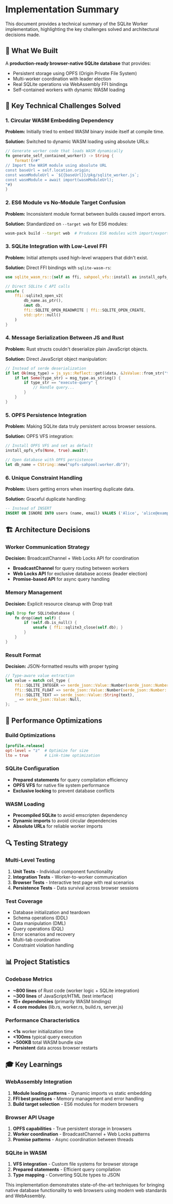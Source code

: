 # Implementation Summary

This document provides a technical summary of the SQLite Worker implementation, highlighting the key challenges solved and architectural decisions made.

## 🎯 What We Built

A **production-ready browser-native SQLite database** that provides:
- Persistent storage using OPFS (Origin Private File System)
- Multi-worker coordination with leader election
- Real SQLite operations via WebAssembly FFI bindings
- Self-contained workers with dynamic WASM loading

## 🔧 Key Technical Challenges Solved

### 1. Circular WASM Embedding Dependency
**Problem:** Initially tried to embed WASM binary inside itself at compile time.

**Solution:** Switched to dynamic WASM loading using absolute URLs:
```rust
// Generate worker code that loads WASM dynamically
fn generate_self_contained_worker() -> String {
    format!(r#"
// Import the WASM module using absolute URL  
const baseUrl = self.location.origin;
const wasmModuleUrl = `${{baseUrl}}/pkg/sqlite_worker.js`;
const wasmModule = await import(wasmModuleUrl);
"#)
}
```

### 2. ES6 Module vs No-Module Target Confusion
**Problem:** Inconsistent module format between builds caused import errors.

**Solution:** Standardized on `--target web` for ES6 modules:
```bash
wasm-pack build --target web  # Produces ES6 modules with import/export
```

### 3. SQLite Integration with Low-Level FFI
**Problem:** Initial attempts used high-level wrappers that didn't exist.

**Solution:** Direct FFI bindings with `sqlite-wasm-rs`:
```rust
use sqlite_wasm_rs::{self as ffi, sahpool_vfs::install as install_opfs_vfs};

// Direct SQLite C API calls
unsafe {
    ffi::sqlite3_open_v2(
        db_name.as_ptr(),
        &mut db,
        ffi::SQLITE_OPEN_READWRITE | ffi::SQLITE_OPEN_CREATE,
        std::ptr::null()
    )
}
```

### 4. Message Serialization Between JS and Rust  
**Problem:** Rust structs couldn't deserialize plain JavaScript objects.

**Solution:** Direct JavaScript object manipulation:
```rust
// Instead of serde deserialization
if let Ok(msg_type) = js_sys::Reflect::get(&data, &JsValue::from_str("type")) {
    if let Some(type_str) = msg_type.as_string() {
        if type_str == "execute-query" {
            // Handle query...
        }
    }
}
```

### 5. OPFS Persistence Integration
**Problem:** Making SQLite data truly persistent across browser sessions.

**Solution:** OPFS VFS integration:
```rust
// Install OPFS VFS and set as default
install_opfs_vfs(None, true).await?;

// Open database with OPFS persistence  
let db_name = CString::new("opfs-sahpool:worker.db")?;
```

### 6. Unique Constraint Handling
**Problem:** Users getting errors when inserting duplicate data.

**Solution:** Graceful duplicate handling:
```sql
-- Instead of INSERT
INSERT OR IGNORE INTO users (name, email) VALUES ('Alice', 'alice@example.com');
```

## 🏗️ Architecture Decisions

### Worker Communication Strategy
**Decision:** BroadcastChannel + Web Locks API for coordination
- **BroadcastChannel** for query routing between workers
- **Web Locks API** for exclusive database access (leader election)
- **Promise-based API** for async query handling

### Memory Management
**Decision:** Explicit resource cleanup with Drop trait
```rust
impl Drop for SQLiteDatabase {
    fn drop(&mut self) {
        if !self.db.is_null() {
            unsafe { ffi::sqlite3_close(self.db); }
        }
    }
}
```

### Result Format
**Decision:** JSON-formatted results with proper typing
```rust
// Type-aware value extraction
let value = match col_type {
    ffi::SQLITE_INTEGER => serde_json::Value::Number(serde_json::Number::from(val)),
    ffi::SQLITE_FLOAT => serde_json::Value::Number(serde_json::Number::from_f64(val).unwrap()),
    ffi::SQLITE_TEXT => serde_json::Value::String(text),
    _ => serde_json::Value::Null,
};
```

## 🚀 Performance Optimizations

### Build Optimizations
```toml
[profile.release]
opt-level = "z"  # Optimize for size
lto = true       # Link-time optimization
```

### SQLite Configuration
- **Prepared statements** for query compilation efficiency
- **OPFS VFS** for native file system performance  
- **Exclusive locking** to prevent database conflicts

### WASM Loading
- **Precompiled SQLite** to avoid emscripten dependency
- **Dynamic imports** to avoid circular dependencies
- **Absolute URLs** for reliable worker imports

## 🔍 Testing Strategy

### Multi-Level Testing
1. **Unit Tests** - Individual component functionality
2. **Integration Tests** - Worker-to-worker communication  
3. **Browser Tests** - Interactive test page with real scenarios
4. **Persistence Tests** - Data survival across browser sessions

### Test Coverage
- Database initialization and teardown
- Schema operations (DDL)
- Data manipulation (DML)  
- Query operations (DQL)
- Error scenarios and recovery
- Multi-tab coordination
- Constraint violation handling

## 📊 Project Statistics

### Codebase Metrics
- **~800 lines** of Rust code (worker logic + SQLite integration)
- **~300 lines** of JavaScript/HTML (test interface)
- **15+ dependencies** (primarily WASM bindings)
- **4 core modules** (lib.rs, worker.rs, build.rs, server.js)

### Performance Characteristics
- **<1s** worker initialization time
- **<100ms** typical query execution
- **~500KB** total WASM bundle size
- **Persistent** data across browser restarts

## 🎓 Key Learnings

### WebAssembly Integration
1. **Module loading patterns** - Dynamic imports vs static embedding
2. **FFI best practices** - Memory management and error handling
3. **Build target selection** - ES6 modules for modern browsers

### Browser API Usage
1. **OPFS capabilities** - True persistent storage in browsers
2. **Worker coordination** - BroadcastChannel + Web Locks patterns
3. **Promise patterns** - Async coordination between threads

### SQLite in WASM
1. **VFS integration** - Custom file systems for browser storage
2. **Prepared statements** - Efficient query compilation
3. **Type mapping** - Converting SQLite types to JSON

This implementation demonstrates state-of-the-art techniques for bringing native database functionality to web browsers using modern web standards and WebAssembly.